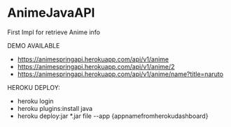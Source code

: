 # AnimeJavaAPI

First Impl for retrieve Anime info

DEMO AVAILABLE
- https://animespringapi.herokuapp.com/api/v1/anime
- https://animespringapi.herokuapp.com/api/v1/anime/2
- https://animespringapi.herokuapp.com/api/v1/anime/name?title=naruto


HEROKU DEPLOY:
- heroku login
- heroku plugins:install java
- heroku deploy:jar *.jar file --app {appnamefromherokudashboard}
